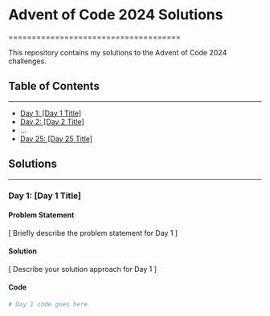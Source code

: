 # Advent of Code 2024 Solutions
=====================================

This repository contains my solutions to the Advent of Code 2024 challenges.

## Table of Contents
-----------------

* [Day 1: [Day 1 Title]](#day-1)
* [Day 2: [Day 2 Title]](#day-2)
* ...
* [Day 25: [Day 25 Title]](#day-25)

## Solutions
------------

### Day 1: [Day 1 Title]
#### Problem Statement
[ Briefly describe the problem statement for Day 1 ]

#### Solution
[ Describe your solution approach for Day 1 ]

#### Code
```python
# Day 1 code goes here